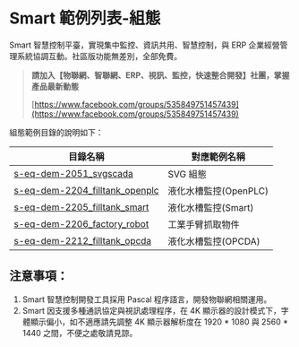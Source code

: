# Smart 範例列表-組態

Smart 智慧控制平臺，實現集中監控、資訊共用、智慧控制，與 ERP 企業經營管理系統協調互動。社區版功能無差別，全部免費。

> **請加入【物聯網、智聯網、ERP、視訊、監控，快速整合開發】社團，掌握產品最新動態**
>
> [https://www.facebook.com/groups/535849751457439](https://www.facebook.com/groups/535849751457439)

組態範例目錄的說明如下：

|目錄名稱|對應範例名稱|
|-------|------------|
|[s-eq-dem-2051_svgscada](s-eq-dem-2051_svgscada/)| SVG 組態|
|[s-eq-dem-2204_filltank_openplc](s-eq-dem-2204_filltank_openplc/)|液化水槽監控(OpenPLC)|
|[s-eq-dem-2205_filltank_smart](s-eq-dem-2205_filltank_smart/)|液化水槽監控(Smart)|
|[s-eq-dem-2206_factory_robot](s-eq-dem-2206_factory_robot/)|工業手臂抓取物件|
|[s-eq-dem-2212_filltank_opcda](s-eq-dem-2212_filltank_opcda/)|液化水槽監控(OPCDA)|

## 注意事項：
1. Smart 智慧控制開發工具採用 Pascal 程序語言，開發物聯網相關運用。
2. Smart 因支援多種通訊協定與視訊處理程序，在 4K 顯示器的設計模式下，字體顯示偏小，如不適應請先調整 4K 顯示器解析度在 1920 * 1080 與 2560 * 1440 之間，不便之處敬請見諒。

